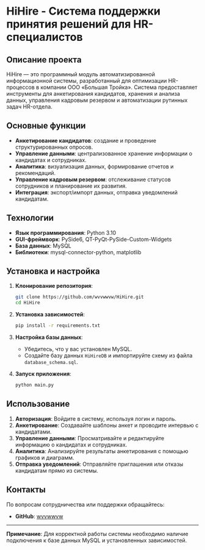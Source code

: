 # HiHire - Система поддержки принятия решений для HR-специалистов

## Описание проекта

HiHire — это программный модуль автоматизированной информационной системы, разработанный для оптимизации HR-процессов в компании ООО «Большая Тройка». Система предоставляет инструменты для анкетирования кандидатов, хранения и анализа данных, управления кадровым резервом и автоматизации рутинных задач HR-отдела.

## Основные функции

- **Анкетирование кандидатов**: создание и проведение структурированных опросов.
- **Управление данными**: централизованное хранение информации о кандидатах и сотрудниках.
- **Аналитика**: визуализация данных, формирование отчетов и рекомендаций.
- **Управление кадровым резервом**: отслеживание статусов сотрудников и планирование их развития.
- **Интеграция**: экспорт/импорт данных, отправка уведомлений кандидатам.

## Технологии

- **Язык программирования**: Python 3.10
- **GUI-фреймворк**: PySide6, QT-PyQt-PySide-Custom-Widgets
- **База данных**: MySQL
- **Библиотеки**: mysql-connector-python, matplotlib

## Установка и настройка

1. **Клонирование репозитория**:
   ```bash
   git clone https://github.com/wvvwwvw/HiHire.git
   cd HiHire
   ```

2. **Установка зависимостей**:
   ```bash
   pip install -r requirements.txt
   ```

3. **Настройка базы данных**:
   - Убедитесь, что у вас установлен MySQL.
   - Создайте базу данных `HiHireDB` и импортируйте схему из файла `database_schema.sql`.

4. **Запуск приложения**:
   ```bash
   python main.py
   ```

## Использование

1. **Авторизация**: Войдите в систему, используя логин и пароль.
2. **Анкетирование**: Создавайте шаблоны анкет и проводите интервью с кандидатами.
3. **Управление данными**: Просматривайте и редактируйте информацию о кандидатах и сотрудниках.
4. **Аналитика**: Анализируйте результаты анкетирования с помощью графиков и диаграмм.
5. **Отправка уведомлений**: Отправляйте приглашения или отказы кандидатам прямо из системы.


## Контакты

По вопросам сотрудничества или поддержки обращайтесь:
- **GitHub**: [wvvwwvw](https://github.com/wvvwwvw)

---

**Примечание**: Для корректной работы системы необходимо наличие подключения к базе данных MySQL и установленных зависимостей.
